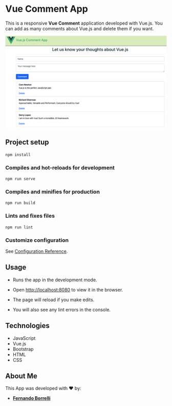 # Vue Comment App
This is a responsive **Vue Comment** application developed with Vue.js. You can add as many comments about Vue.js and delete them if you want.

![](/vue-first-project/public/images/home.png)

## Project setup
```
npm install
```

### Compiles and hot-reloads for development
```
npm run serve
```

### Compiles and minifies for production
```
npm run build
```

### Lints and fixes files
```
npm run lint
```

### Customize configuration
See [Configuration Reference](https://cli.vuejs.org/config/).

## Usage

- Runs the app in the development mode.

- Open [http://localhost:8080](http://localhost:8080) to view it in the browser.

- The page will reload if you make edits.

- You will also see any lint errors in the console.


## Technologies

- JavaScript
- Vue.js
- Bootstrap
- HTML
- CSS

## About Me

This App was developed with :heart: by:

- [**Fernando Borrelli**](https://github.com/flborrelli)

